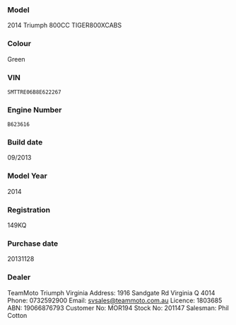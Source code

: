 ### Model

2014 Triumph 800CC TIGER800XCABS

### Colour

Green

### VIN

`SMTTRE06B8E622267`

### Engine Number

`B623616`

### Build date

09/2013

### Model Year

2014

### Registration

149KQ

### Purchase date

20131128

### Dealer

TeamMoto Triumph Virginia
Address: 1916 Sandgate Rd Virginia Q 4014
Phone: 0732592900
Email: svsales@teammoto.com.au
Licence: 1803685
ABN: 19066876793
Customer No: MOR194
Stock No: 201147
Salesman: Phil Cotton

